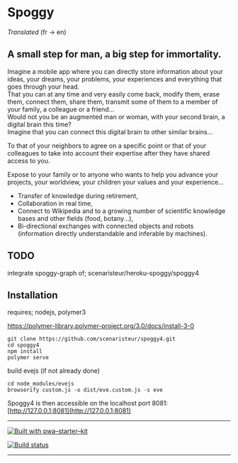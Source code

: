 <h1>  Spoggy </h1>

<p> <i> Translated </i> (fr -> en) </p>

<h2>  A small step for man, a big step for immortality.</h2>

<p>
  Imagine a mobile app where you can directly store information about your ideas, your dreams, your problems, your experiences and everything that goes through your head.
<br>
   That you can at any time and very easily come back, modify them, erase them, connect them, share them, transmit some of them to a member of your family, a colleague or a friend...
<br>
  Would not you be an augmented man or woman, with your second brain, a digital brain this time?
<br>
  Imagine that you can connect this digital brain to other similar brains...
<br>

  To that of your neighbors to agree on a specific point or that of your colleagues to take into account their expertise after they have shared access to you.
<br>

  Expose to your family or to anyone who wants to help you advance your projects, your worldview, your children your values and your experience...
</p>

<ul>
<li>Transfer of knowledge during retirement,</li>
<li>Collaboration in real time,</li>
<li>Connect to Wikipedia and to a growing number of scientific knowledge bases and other fields (food, botany...),</li>
<li>Bi-directional exchanges with connected objects and robots (information directly understandable and inferable by machines).</li>
</ul>


## TODO

integrate spoggy-graph of; scenaristeur/heroku-spoggy/spoggy4


## Installation

requires; nodejs, polymer3

https://polymer-library.polymer-project.org/3.0/docs/install-3-0


```
git clone https://github.com/scenaristeur/spoggy4.git
cd spoggy4
npm install
polymer serve

```

build evejs (if not already done)

```
cd node_modules/evejs
browserify custom.js -o dist/eve.custom.js -s eve
```

Spoggy4 is then accessible on the localhost port 8081: [http://127.0.0.1:8081](http://127.0.0.1:8081)



-----

[![Built with pwa–starter–kit](https://img.shields.io/badge/built_with-pwa–starter–kit_-blue.svg)](https://github.com/Polymer/pwa-starter-kit "Built with pwa–starter–kit")

[![Build status](https://api.travis-ci.org/Polymer/pwa-starter-kit.svg?branch=template-responsive-drawer-layout)](https://travis-ci.org/Polymer/pwa-starter-kit)

-----
